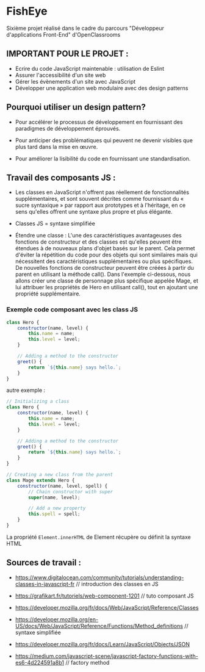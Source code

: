 # FishEye

Sixième projet réalisé dans le cadre du parcours "Développeur d'applications Front-End" d'OpenClassrooms

## IMPORTANT POUR LE PROJET : 

- Ecrire du code JavaScript maintenable : utilisation de Eslint
- Assurer l'accessibilité d'un site web
- Gérer les évènements d'un site avec JavaScript
- Développer une application web modulaire avec des design patterns



## Pourquoi utiliser un design pattern?
- Pour accélérer le processus de développement en fournissant des paradigmes de développement éprouvés.

- Pour anticiper des problématiques qui peuvent ne devenir visibles que plus tard dans la mise en œuvre.

- Pour améliorer la lisibilité du code en fournissant une standardisation.



## Travail des composants JS : 

- Les classes en JavaScript n'offrent pas réellement de fonctionnalités supplémentaires, et sont souvent décrites comme fournissant du « sucre syntaxique » par rapport aux prototypes et à l'héritage, en ce sens qu'elles offrent une syntaxe plus propre et plus élégante.

- Classes JS =  syntaxe simplifiée

- Étendre une classe : L'une des caractéristiques avantageuses des fonctions de constructeur et des classes est qu'elles peuvent être étendues à de nouveaux plans d'objet basés sur le parent. Cela permet d'éviter la répétition du code pour des objets qui sont similaires mais qui nécessitent des caractéristiques supplémentaires ou plus spécifiques. De nouvelles fonctions de constructeur peuvent être créées à partir du parent en utilisant la méthode call(). Dans l'exemple ci-dessous, nous allons créer une classe de personnage plus spécifique appelée Mage, et lui attribuer les propriétés de Hero en utilisant call(), tout en ajoutant une propriété supplémentaire.

### Exemple code composant avec les class JS 

```js
class Hero {
    constructor(name, level) {
        this.name = name;
        this.level = level;
    }

    // Adding a method to the constructor
    greet() {
        return `${this.name} says hello.`;
    }
}
```

autre exemple : 

```js
// Initializing a class
class Hero {
    constructor(name, level) {
        this.name = name;
        this.level = level;
    }

    // Adding a method to the constructor
    greet() {
        return `${this.name} says hello.`;
    }
}

// Creating a new class from the parent
class Mage extends Hero {
    constructor(name, level, spell) {
        // Chain constructor with super
        super(name, level);

        // Add a new property
        this.spell = spell;
    }
}
```


La propriété `Element.innerHTML` de Element récupère ou définit la syntaxe HTML 


## Sources de travail : 
- https://www.digitalocean.com/community/tutorials/understanding-classes-in-javascript-fr // introduction des classes en JS

- https://grafikart.fr/tutoriels/web-component-1201 // tuto composant JS

- https://developer.mozilla.org/fr/docs/Web/JavaScript/Reference/Classes

- https://developer.mozilla.org/en-US/docs/Web/JavaScript/Reference/Functions/Method_definitions // syntaxe simplifiée

- https://developer.mozilla.org/fr/docs/Learn/JavaScript/Objects/JSON 

- https://medium.com/javascript-scene/javascript-factory-functions-with-es6-4d224591a8b1 // factory method
